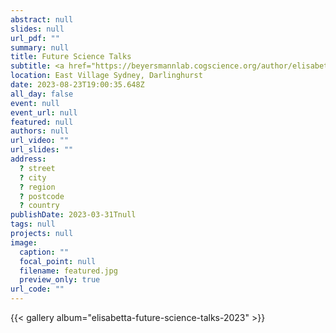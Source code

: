```yaml
---
abstract: null
slides: null
url_pdf: ""
summary: null
title: Future Science Talks 
subtitle: <a href="https://beyersmannlab.cogscience.org/author/elisabetta-de-simone/" target="_blank">Elisabetta De Simone</a> Performs her Science Comedy Show
location: East Village Sydney, Darlinghurst
date: 2023-08-23T19:00:35.648Z
all_day: false
event: null
event_url: null
featured: null
authors: null
url_video: ""
url_slides: ""
address:
  ? street
  ? city
  ? region
  ? postcode
  ? country
publishDate: 2023-03-31Tnull
tags: null
projects: null
image:
  caption: ""
  focal_point: null
  filename: featured.jpg
  preview_only: true
url_code: ""
---
```


{{< gallery album="elisabetta-future-science-talks-2023" >}}
